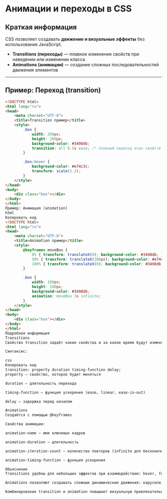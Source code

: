 # Анимации и переходы в CSS

## Краткая информация
CSS позволяет создавать **движение и визуальные эффекты** без использования JavaScript.  

- **Transitions (переходы)** — плавное изменение свойств при наведении или изменении класса  
- **Animations (анимации)** — создание сложных последовательностей движения элементов  

---

## Пример: Переход (transition)

```html
<!DOCTYPE html>
<html lang="ru">
<head>
    <meta charset="UTF-8">
    <title>Transition пример</title>
    <style>
        .box {
            width: 200px;
            height: 200px;
            background-color: #3498db;
            transition: all 0.5s ease; /* плавный переход всех свойств */
        }

        .box:hover {
            background-color: #e74c3c;
            transform: scale(1.2);
        }
    </style>
</head>
<body>
    <div class="box"></div>
</body>
</html>
Пример: Анимация (animation)
html
Копировать код
<!DOCTYPE html>
<html lang="ru">
<head>
    <meta charset="UTF-8">
    <title>Animation пример</title>
    <style>
        @keyframes moveBox {
            0% { transform: translateX(0); background-color: #3498db; }
            50% { transform: translateX(200px); background-color: #e74c3c; }
            100% { transform: translateX(0); background-color: #3498db; }
        }

        .box {
            width: 100px;
            height: 100px;
            background-color: #3498db;
            animation: moveBox 3s infinite;
        }
    </style>
</head>
<body>
    <div class="box"></div>
</body>
</html>
Подробная информация
Transitions
Свойство transition задаёт какие свойства и за какое время будут изменяться

Синтаксис:

css
Копировать код
transition: property duration timing-function delay;
property — свойство, которое будет меняться

duration — длительность перехода

timing-function — функция ускорения (ease, linear, ease-in-out)

delay — задержка перед началом

Animations
Создаётся с помощью @keyframes

Свойства анимации:

animation-name — имя ключевых кадров

animation-duration — длительность

animation-iteration-count — количество повторов (infinite для бесконечной)

animation-timing-function — функция ускорения

Объяснение
Transitions удобны для небольших эффектов при взаимодействии: hover, focus

Animations позволяют создавать сложные динамические движения: карусели, бегущие строки, интерактивные эффекты

Комбинирование transition и animation повышает визуальную привлекательность сайта